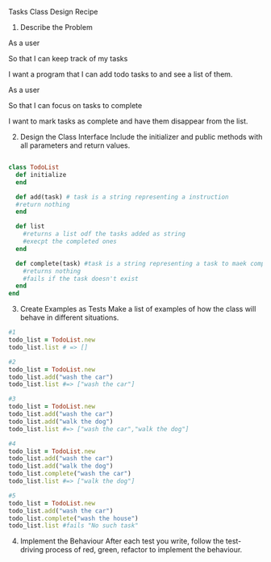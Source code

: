 Tasks Class Design Recipe
1. Describe the Problem

As a user

So that I can keep track of my tasks

I want a program that I can add todo tasks to and see a list of them.

As a user

So that I can focus on tasks to complete

I want to mark tasks as complete and have them disappear from the list.

2. Design the Class Interface
Include the initializer and public methods with all parameters and return values.

```ruby

class TodoList
  def initialize 
  end

  def add(task) # task is a string representing a instruction
  #return nothing 
  end

  def list
    #returns a list odf the tasks added as string 
    #execpt the completed ones
  end

  def complete(task) #task is a string representing a task to maek complete
    #returns nothing 
    #fails if the task doesn't exist 
  end
end

```
3. Create Examples as Tests
Make a list of examples of how the class will behave in different situations.

```ruby
#1
todo_list = TodoList.new
todo_list.list # => []

#2 
todo_list = TodoList.new
todo_list.add("wash the car")
todo_list.list #=> ["wash the car"]

#3
todo_list = TodoList.new
todo_list.add("wash the car")
todo_list.add("walk the dog")
todo_list.list #=> ["wash the car","walk the dog"]

#4
todo_list = TodoList.new
todo_list.add("wash the car")
todo_list.add("walk the dog")
todo_list.complete("wash the car")
todo_list.list #=> ["walk the dog"]

#5
todo_list = TodoList.new
todo_list.add("wash the car")
todo_list.complete("wash the house")
todo_list.list #fails "No such task"

```

4. Implement the Behaviour
After each test you write, follow the test-driving process of red, green, refactor to implement the behaviour.